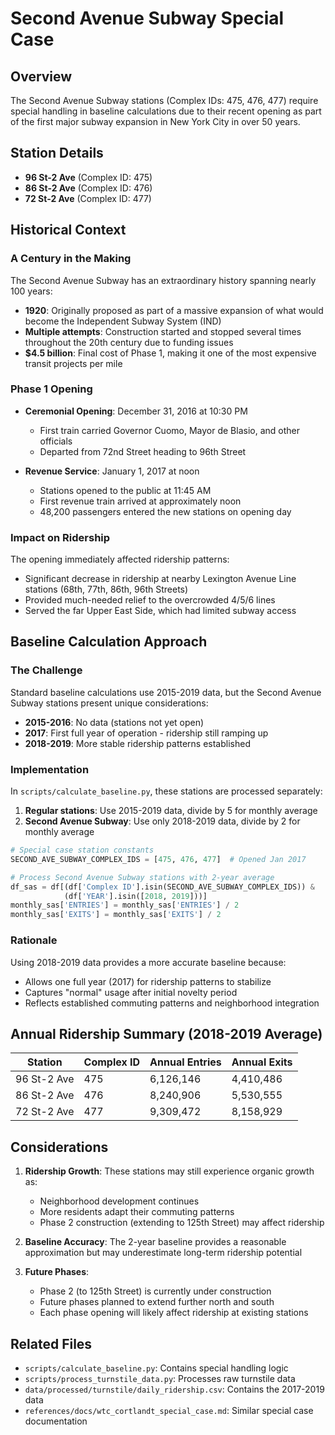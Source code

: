 # Second Avenue Subway Special Case

## Overview

The Second Avenue Subway stations (Complex IDs: 475, 476, 477) require special handling in baseline calculations due to their recent opening as part of the first major subway expansion in New York City in over 50 years.

## Station Details

- **96 St-2 Ave** (Complex ID: 475)
- **86 St-2 Ave** (Complex ID: 476) 
- **72 St-2 Ave** (Complex ID: 477)

## Historical Context

### A Century in the Making

The Second Avenue Subway has an extraordinary history spanning nearly 100 years:

- **1920**: Originally proposed as part of a massive expansion of what would become the Independent Subway System (IND)
- **Multiple attempts**: Construction started and stopped several times throughout the 20th century due to funding issues
- **$4.5 billion**: Final cost of Phase 1, making it one of the most expensive transit projects per mile

### Phase 1 Opening

- **Ceremonial Opening**: December 31, 2016 at 10:30 PM
  - First train carried Governor Cuomo, Mayor de Blasio, and other officials
  - Departed from 72nd Street heading to 96th Street
  
- **Revenue Service**: January 1, 2017 at noon
  - Stations opened to the public at 11:45 AM
  - First revenue train arrived at approximately noon
  - 48,200 passengers entered the new stations on opening day

### Impact on Ridership

The opening immediately affected ridership patterns:
- Significant decrease in ridership at nearby Lexington Avenue Line stations (68th, 77th, 86th, 96th Streets)
- Provided much-needed relief to the overcrowded 4/5/6 lines
- Served the far Upper East Side, which had limited subway access

## Baseline Calculation Approach

### The Challenge

Standard baseline calculations use 2015-2019 data, but the Second Avenue Subway stations present unique considerations:

- **2015-2016**: No data (stations not yet open)
- **2017**: First full year of operation - ridership still ramping up
- **2018-2019**: More stable ridership patterns established

### Implementation

In `scripts/calculate_baseline.py`, these stations are processed separately:

1. **Regular stations**: Use 2015-2019 data, divide by 5 for monthly average
2. **Second Avenue Subway**: Use only 2018-2019 data, divide by 2 for monthly average

```python
# Special case station constants
SECOND_AVE_SUBWAY_COMPLEX_IDS = [475, 476, 477]  # Opened Jan 2017

# Process Second Avenue Subway stations with 2-year average
df_sas = df[(df['Complex ID'].isin(SECOND_AVE_SUBWAY_COMPLEX_IDS)) & 
            (df['YEAR'].isin([2018, 2019]))]
monthly_sas['ENTRIES'] = monthly_sas['ENTRIES'] / 2
monthly_sas['EXITS'] = monthly_sas['EXITS'] / 2
```

### Rationale

Using 2018-2019 data provides a more accurate baseline because:
- Allows one full year (2017) for ridership patterns to stabilize
- Captures "normal" usage after initial novelty period
- Reflects established commuting patterns and neighborhood integration

## Annual Ridership Summary (2018-2019 Average)

| Station | Complex ID | Annual Entries | Annual Exits |
|---------|------------|----------------|--------------|
| 96 St-2 Ave | 475 | 6,126,146 | 4,410,486 |
| 86 St-2 Ave | 476 | 8,240,906 | 5,530,555 |
| 72 St-2 Ave | 477 | 9,309,472 | 8,158,929 |

## Considerations

1. **Ridership Growth**: These stations may still experience organic growth as:
   - Neighborhood development continues
   - More residents adapt their commuting patterns
   - Phase 2 construction (extending to 125th Street) may affect ridership

2. **Baseline Accuracy**: The 2-year baseline provides a reasonable approximation but may underestimate long-term ridership potential

3. **Future Phases**: 
   - Phase 2 (to 125th Street) is currently under construction
   - Future phases planned to extend further north and south
   - Each phase opening will likely affect ridership at existing stations

## Related Files

- `scripts/calculate_baseline.py`: Contains special handling logic
- `scripts/process_turnstile_data.py`: Processes raw turnstile data
- `data/processed/turnstile/daily_ridership.csv`: Contains the 2017-2019 data
- `references/docs/wtc_cortlandt_special_case.md`: Similar special case documentation
